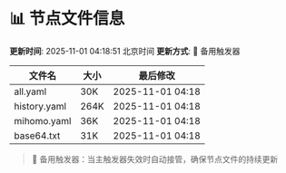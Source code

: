 # 📊 节点文件信息

**更新时间**: 2025-11-01 04:18:51 北京时间
**更新方式**: 🔄 备用触发器

| 文件名 | 大小 | 最后修改 |
|--------|------|----------|
| all.yaml | 30K | 2025-11-01 04:18 |
| history.yaml | 264K | 2025-11-01 04:18 |
| mihomo.yaml | 36K | 2025-11-01 04:18 |
| base64.txt | 31K | 2025-11-01 04:18 |

> 🔄 备用触发器：当主触发器失效时自动接管，确保节点文件的持续更新

